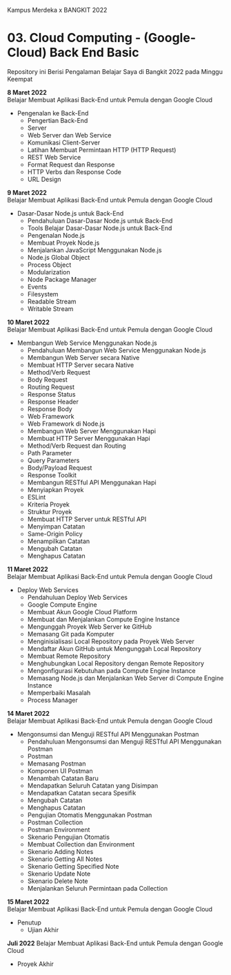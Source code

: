 Kampus Merdeka x BANGKIT 2022

# 03. Cloud Computing - (Google-Cloud) Back End Basic
Repository ini Berisi Pengalaman Belajar Saya di Bangkit 2022 pada Minggu Keempat

**8 Maret 2022**  
Belajar Membuat Aplikasi Back-End untuk Pemula dengan Google Cloud
  * Pengenalan ke Back-End
    * Pengertian Back-End
    * Server
    * Web Server dan Web Service
    * Komunikasi Client-Server
    * Latihan Membuat Permintaan HTTP (HTTP Request)
    * REST Web Service
    * Format Request dan Response
    * HTTP Verbs dan Response Code
    * URL Design

**9 Maret 2022**  
Belajar Membuat Aplikasi Back-End untuk Pemula dengan Google Cloud
  * Dasar-Dasar Node.js untuk Back-End
    * Pendahuluan Dasar-Dasar Node.js untuk Back-End
    * Tools Belajar Dasar-Dasar Node.js untuk Back-End
    * Pengenalan Node.js
    * Membuat Proyek Node.js
    * Menjalankan JavaScript Menggunakan Node.js
    * Node.js Global Object
    * Process Object
    * Modularization
    * Node Package Manager
    * Events
    * Filesystem
    * Readable Stream
    * Writable Stream

**10 Maret 2022**  
Belajar Membuat Aplikasi Back-End untuk Pemula dengan Google Cloud
  * Membangun Web Service Menggunakan Node.js
    * Pendahuluan Membangun Web Service Menggunakan Node.js
    * Membangun Web Server secara Native
    * Membuat HTTP Server secara Native
    * Method/Verb Request
    * Body Request
    * Routing Request
    * Response Status
    * Response Header
    * Response Body
    * Web Framework
    * Web Framework di Node.js
    * Membangun Web Server Menggunakan Hapi
    * Membuat HTTP Server Menggunakan Hapi
    * Method/Verb Request dan Routing
    * Path Parameter
    * Query Parameters
    * Body/Payload Request
    * Response Toolkit
    * Membangun RESTful API Menggunakan Hapi
    * Menyiapkan Proyek
    * ESLint
    * Kriteria Proyek
    * Struktur Proyek
    * Membuat HTTP Server untuk RESTful API
    * Menyimpan Catatan
    * Same-Origin Policy
    * Menampilkan Catatan
    * Mengubah Catatan
    * Menghapus Catatan

**11 Maret 2022**  
Belajar Membuat Aplikasi Back-End untuk Pemula dengan Google Cloud
  * Deploy Web Services
    * Pendahuluan Deploy Web Services
    * Google Compute Engine
    * Membuat Akun Google Cloud Platform
    * Membuat dan Menjalankan Compute Engine Instance
    * Mengunggah Proyek Web Server ke GitHub
    * Memasang Git pada Komputer
    * Menginisialisasi Local Repository pada Proyek Web Server
    * Mendaftar Akun GitHub untuk Mengunggah Local Repository
    * Membuat Remote Repository
    * Menghubungkan Local Repository dengan Remote Repository
    * Mengonfigurasi Kebutuhan pada Compute Engine Instance
    * Memasang Node.js dan Menjalankan Web Server di Compute Engine Instance
    * Memperbaiki Masalah
    * Process Manager

**14 Maret 2022**  
Belajar Membuat Aplikasi Back-End untuk Pemula dengan Google Cloud
  * Mengonsumsi dan Menguji RESTful API Menggunakan Postman
    * Pendahuluan Mengonsumsi dan Menguji RESTful API Menggunakan Postman
    * Postman
    * Memasang Postman
    * Komponen UI Postman
    * Menambah Catatan Baru
    * Mendapatkan Seluruh Catatan yang Disimpan
    * Mendapatkan Catatan secara Spesifik
    * Mengubah Catatan
    * Menghapus Catatan
    * Pengujian Otomatis Menggunakan Postman
    * Postman Collection
    * Postman Environment
    * Skenario Pengujian Otomatis
    * Membuat Collection dan Environment
    * Skenario Adding Notes
    * Skenario Getting All Notes
    * Skenario Getting Specified Note
    * Skenario Update Note
    * Skenario Delete Note
    * Menjalankan Seluruh Permintaan pada Collection    

**15 Maret 2022**  
Belajar Membuat Aplikasi Back-End untuk Pemula dengan Google Cloud
  * Penutup
    * Ujian Akhir

**Juli 2022**
Belajar Membuat Aplikasi Back-End untuk Pemula dengan Google Cloud
  * Proyek Akhir
